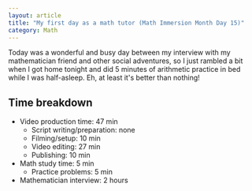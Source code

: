 ```yaml
---
layout: article
title: "My first day as a math tutor (Math Immersion Month Day 15)"
category: Math
---
```


Today was a wonderful and busy day between my interview with my mathematician friend and other social adventures, so I just rambled a bit when I got home tonight and did 5 minutes of arithmetic practice in bed while I was half-asleep. Eh, at least it's better than nothing!

## Time breakdown
- Video production time: 47 min
  - Script writing/preparation: none
  - Filming/setup: 10 min
  - Video editing: 27 min
  - Publishing: 10 min
- Math study time: 5 min
  - Practice problems: 5 min
- Mathematician interview: 2 hours